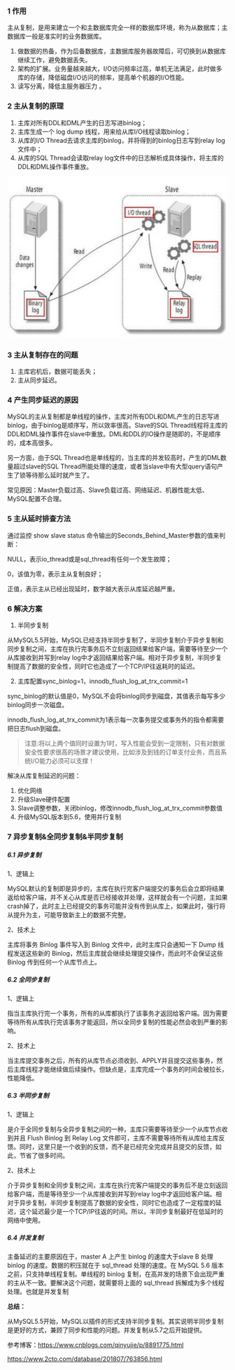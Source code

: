 ### 1 作用

主从复制，是用来建立一个和主数据库完全一样的数据库环境，称为从数据库；主数据库一般是准实时的业务数据库。

1. 做数据的热备，作为后备数据库，主数据库服务器故障后，可切换到从数据库继续工作，避免数据丢失。
2. 架构的扩展。业务量越来越大，I/O访问频率过高，单机无法满足，此时做多库的存储，降低磁盘I/O访问的频率，提高单个机器的I/O性能。
3. 读写分离，降低主服务器压力 。





### 2 主从复制的原理

1. 主库对所有DDL和DML产生的日志写进binlog；
2. 主库生成一个 log dump 线程，用来给从库I/O线程读取binlog；
3. 从库的I/O Thread去请求主库的binlog，并将得到的binlog日志写到relay log文件中；
4. 从库的SQL Thread会读取relay log文件中的日志解析成具体操作，将主库的DDL和DML操作事件重放。

![](./assets/6.1.png)





### 3 主从复制存在的问题

1. 主库宕机后，数据可能丢失；
2. 主从同步延迟。



### 4 产生同步延迟的原因

MySQL的主从复制都是单线程的操作，主库对所有DDL和DML产生的日志写进binlog，由于binlog是顺序写，所以效率很高。Slave的SQL   Thread线程将主库的DDL和DML操作事件在slave中重放。DML和DDL的IO操作是随即的，不是顺序的，成本高很多。

另一方面，由于SQL  Thread也是单线程的，当主库的并发较高时，产生的DML数量超过slave的SQL  Thread所能处理的速度，或者当slave中有大型query语句产生了锁等待那么延时就产生了。

常见原因：Master负载过高、Slave负载过高、网络延迟、机器性能太低、MySQL配置不合理。





### 5 主从延时排查方法

通过监控 show slave status 命令输出的Seconds_Behind_Master参数的值来判断：

NULL，表示io_thread或是sql_thread有任何一个发生故障；

0，该值为零，表示主从复制良好；

正值，表示主从已经出现延时，数字越大表示从库延迟越严重。



### 6 解决方案

1. 半同步复制

从MySQL5.5开始，MySQL已经支持半同步复制了，半同步复制介于异步复制和同步复制之间，主库在执行完事务后不立刻返回结果给客户端，需要等待至少一个从库接收到并写到relay  log中才返回结果给客户端。相对于异步复制，半同步复制提高了数据的安全性，同时它也造成了一个TCP/IP往返耗时的延迟。

2. 主库配置sync_binlog=1，innodb_flush_log_at_trx_commit=1

sync_binlog的默认值是0，MySQL不会将binlog同步到磁盘，其值表示每写多少binlog同步一次磁盘。

innodb_flush_log_at_trx_commit为1表示每一次事务提交或事务外的指令都需要把日志flush到磁盘。

> 注意:将以上两个值同时设置为1时，写入性能会受到一定限制，只有对数据安全性要求很高的场景才建议使用，比如涉及到钱的订单支付业务，而且系统I/O能力必须可以支撑！ 



解决从库复制延迟的问题：

1. 优化网络
2. 升级Slave硬件配置
3. Slave调整参数，关闭binlog，修改innodb_flush_log_at_trx_commit参数值
4. 升级MySQL版本到5.6，使用并行复制



### 7 异步复制&全同步复制&半同步复制

##### 6.1 异步复制

1、逻辑上

MySQL默认的复制即是异步的，主库在执行完客户端提交的事务后会立即将结果返给给客户端，并不关心从库是否已经接收并处理，这样就会有一个问题，主如果crash掉了，此时主上已经提交的事务可能并没有传到从库上，如果此时，强行将从提升为主，可能导致新主上的数据不完整。

2、技术上

主库将事务 Binlog 事件写入到 Binlog 文件中，此时主库只会通知一下 Dump 线程发送这些新的 Binlog，然后主库就会继续处理提交操作，而此时不会保证这些 Binlog 传到任何一个从库节点上。



##### 6.2 全同步复制

1、逻辑上

指当主库执行完一个事务，所有的从库都执行了该事务才返回给客户端。因为需要等待所有从库执行完该事务才能返回，所以全同步复制的性能必然会收到严重的影响。

2、技术上

当主库提交事务之后，所有的从库节点必须收到、APPLY并且提交这些事务，然后主库线程才能继续做后续操作。但缺点是，主库完成一个事务的时间会被拉长，性能降低。



##### **6.3 半同步复制**

1、逻辑上

是介于全同步复制与全异步复制之间的一种，主库只需要等待至少一个从库节点收到并且 Flush Binlog 到 Relay Log  文件即可，主库不需要等待所有从库给主库反馈。同时，这里只是一个收到的反馈，而不是已经完全完成并且提交的反馈，如此，节省了很多时间。

2、技术上

介于异步复制和全同步复制之间，主库在执行完客户端提交的事务后不是立刻返回给客户端，而是等待至少一个从库接收到并写到relay  log中才返回给客户端。相对于异步复制，半同步复制提高了数据的安全性，同时它也造成了一定程度的延迟，这个延迟最少是一个TCP/IP往返的时间。所以，半同步复制最好在低延时的网络中使用。



##### 6.4 并发复制

主备延迟的主要原因在于，master A 上产生 binlog 的速度大于slave B 处理 binlog 的速度。数据的积压就在于 sql_thread 处理的速度。在 MySQL 5.6 版本之前，只支持单线程复制。单线程的 binlog 复制，在高并发的场景下会出现严重的主从不一致。要解决这个问题，就需要将上面的 sql_thread 拆解成为多个线程处理。也就是并发复制

 

**总结：**

从MySQL5.5开始，MySQL以插件的形式支持半同步复制。其实说明半同步复制是更好的方式，兼顾了同步和性能的问题。并发复制从5.7之后开始提供。



参考博客：https://www.cnblogs.com/qinyujie/p/8891775.html

https://www.2cto.com/database/201807/763856.html